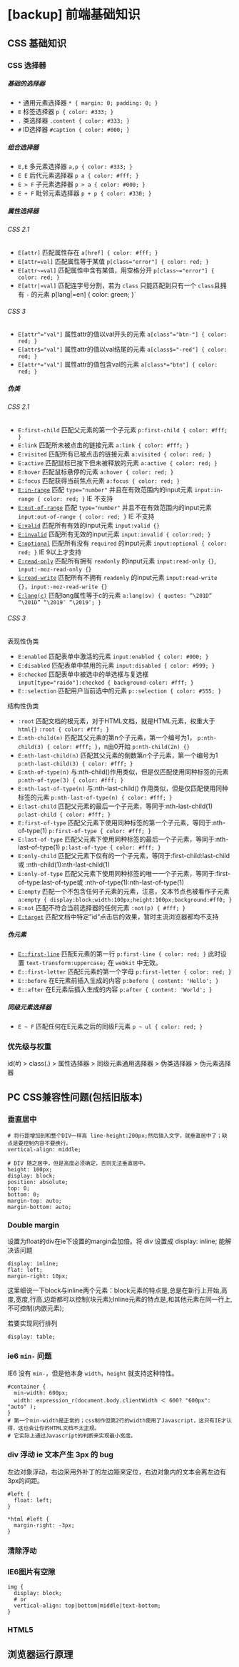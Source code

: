 <!-- title: 前端知识 -->
<!-- author: <David Jones qowera@qq.com> -->
<!-- date: 2015-05-15 08:50:16 -->
<!-- category: 前端 -->
<!-- tag: 基础知识 -->

# [backup] 前端基础知识

## CSS 基础知识

### CSS 选择器

##### 基础的选择器

- `*` 通用元素选择器 `* { margin: 0; padding: 0; }`
- `E` 标签选择器 `p { color: #333; }`
- `.` 类选择器 `.content { color: #333; }`
- `#` ID选择器 `#caption { color: #000; }`

##### 组合选择器

- `E,E` 多元素选择器 `a,p { color: #333; }`
- `E E` 后代元素选择器 `p a { color: #fff; }`
- `E > F` 子元素选择器 `p > a { color: #000; }`
- `E + F` 毗邻元素选择器 `p + p { color: #330; }`

##### 属性选择器

###### CSS 2.1

- `E[attr]` 匹配属性存在 `a[href] { color: #fff; }`
- `E[attr=val]` 匹配属性等于某值 `p[class="error"] { color: red; }`
- `E[attr~=val]` 匹配属性中含有某值，用空格分开 `p[class~="error"] { color: red; }`
- `E[attr|=val]` 匹配连字号分割，若为 `class` 只能匹配到只有一个 `class`且拥有 `-` 的元素 p[lang|=en] { color: green; }`


###### CSS 3

- `E[attr^="val"]` 属性attr的值以val开头的元素 `a[class^="btn-"] { color: red; }`
- `E[attr$="val"]` 属性attr的值以val结尾的元素 `a[class$="-red"] { color: red; }`
- `E[attr*="val"]` 属性attr的值包含val的元素 `a[class*="btn"] { color: red; }`

##### 伪类

###### CSS 2.1

- `E:first-child` 匹配父元素的第一个子元素 `p:first-child { color: #fff; }`
- `E:link` 匹配所未被点击的链接元素 `a:link { color: #fff; }`
- `E:visited` 匹配所有已被点击的链接元素 `a:visited { color: red; }`
- `E:active` 匹配鼠标已按下但未被释放的元素 `a:active { color: red; }`
- `E:hover` 匹配鼠标悬停的元素 `a:hover { color: red; }`
- `E:focus` 匹配获得当前焦点元素 `a:focus { color: red; }`
- [`E:in-range`](http://www.w3schools.com/cssref/sel_in-range.asp) 匹配 `type="number"` 并且在有效范围内的input元素 `input:in-range { color: red; }` IE 不支持
- [`E:out-of-range`](http://www.w3schools.com/cssref/sel_out-of-range.asp) 匹配 `type="number"` 并且不在有效范围内的input元素 `input:out-of-range { color: red; }` IE 不支持
- [`E:valid`](http://www.w3schools.com/cssref/sel_valid.asp) 匹配所有有效的input元素 `input:valid {}`
- [`E:invalid`](http://www.w3schools.com/cssref/sel_invalid.asp) 匹配所有无效的input元素 `input:invalid { color:red; }`
- [`E:optional`](http://www.w3schools.com/cssref/sel_optional.asp) 匹配所有没有 `required` 的input元素 `input:optional { color: red; }` IE 9以上才支持
- [`E:read-only`](http://www.w3schools.com/cssref/sel_read-only.asp) 匹配所有拥有 `readonly` 的input元素 `input:read-only {}`, `input:-moz-read-only {}`
- [`E:read-write`](http://www.w3schools.com/cssref/sel_read-write.asp) 匹配所有不拥有 `readonly` 的input元素 `input:read-write {}`，`input:-moz-read-write {}`
- [`E:lang(c)`](http://www.w3schools.com/cssref/sel_lang.asp) 匹配lang属性等于c的元素 `a:lang(sv) { quotes: “\201D” “\201D” “\2019″ “\2019″; }` 

###### CSS 3

表现性伪类

- `E:enabled` 匹配表单中激活的元素 `input:enabled { color: #000; }`
- `E:disabled` 匹配表单中禁用的元素 `input:disabled { color: #999; }`
- `E:checked` 匹配表单中被选中的单选框与复选框 `input[type="raido"]:checked { background-color: #fff; }`
- `E::selection` 匹配用户当前选中的元素 `p::selection { color: #555; }`

结构性伪类

- `:root` 匹配文档的根元素，对于HTML文档，就是HTML元素，权重大于 `html{}` `:root { color: #fff; }`
- `E:nth-child(n)` 匹配其父元素的第n个子元素，第一个编号为1， `p:nth-child(3) { color: #fff; }`，n由0开始 `p:nth-child(2n) {}`
- `E:nth-last-child(n)` 匹配其父元素的倒数第n个子元素，第一个编号为1 `p:nth-last-child(3) { color: #fff; }`
- `E:nth-of-type(n)` 与:nth-child()作用类似，但是仅匹配使用同种标签的元素 `p:nth-of-type(3) { color: #fff; }`
- `E:nth-last-of-type(n)` 与:nth-last-child() 作用类似，但是仅匹配使用同种标签的元素 `p:nth-last-of-type(n) { color: #fff; }`
- `E:last-child` 匹配父元素的最后一个子元素，等同于:nth-last-child(1) `p:last-child { color: #fff; }`
- `E:first-of-type` 匹配父元素下使用同种标签的第一个子元素，等同于:nth-of-type(1) `p:first-of-type { color: #fff; }`
- `E:last-of-type` 匹配父元素下使用同种标签的最后一个子元素，等同于:nth-last-of-type(1) `p:last-of-type { color: #fff; }`
- `E:only-child` 匹配父元素下仅有的一个子元素，等同于:first-child:last-child或 :nth-child(1):nth-last-child(1)
- `E:only-of-type` 匹配父元素下使用同种标签的唯一一个子元素，等同于:first-of-type:last-of-type或 :nth-of-type(1):nth-last-of-type(1)
- `E:empty` 匹配一个不包含任何子元素的元素，注意，文本节点也被看作子元素 `a:empty { display:block;width:100px;height:100px;background:#ff0; }`
- `E:not` 匹配不符合当前选择器的任何元素 `:not(p) { #fff; }`
- [`E:target`](http://www.w3schools.com/cssref/css3_pr_target.asp) 匹配文档中特定”id”点击后的效果，暂时主流浏览器都均不支持

##### 伪元素

- [`E::first-line`](https://developer.mozilla.org/en-US/docs/Web/CSS/::first-line) 匹配E元素的第一行 `p:first-line { color: red; }` 此时设置 `text-transform:uppercase;` 在 `webkit` 中无效。
- `E::first-letter` 匹配E元素的第一个字母 `p:first-letter { color: red; }`
- `E::before` 在E元素前插入生成的内容 `p:before { content: 'Hello'; }`
- `E::after` 在E元素后插入生成的内容 `p:after { content: 'World'; }`

##### 同级元素选择器

- `E ~ F` 匹配任何在E元素之后的同级F元素 `p ~ ul { color: red; }`

### 优先级与权重

id(#) > class(.) > 属性选择器 > 同级元素通用选择器 > 伪类选择器 > 伪元素选择器


## PC CSS兼容性问题(包括旧版本)

### 垂直居中

```
# 将行距增加到和整个DIV一样高 line-height:200px;然后插入文字，就垂直居中了；缺点是要控制内容不要换行。
vertical-align: middle;

# DIV 随之居中，但是高度必须确定，否则无法垂直居中。
height: 100px;
display: block;
position: absolute;
top: 0;
bottom: 0;
margin-top: auto;
margin-bottom: auto;
```

### Double margin

设置为float的div在ie下设置的margin会加倍。将 div 设置成 display: inline; 能解决该问题
```
display: inline;
flat: left;
margin-right: 10px;
```

这里细说一下block与inline两个元素：block元素的特点是,总是在新行上开始,高度,宽度,行高,边距都可以控制(块元素);Inline元素的特点是,和其他元素在同一行上,不可控制(内嵌元素);

若要实现同行排列

```
display: table;
```

### ie6 `min-` 问题

IE6 没有 `min-`，但是他本身 `width`，`height` 就支持这种特性。

```
#container {
  min-width: 600px;
  width: expression_r(document.body.clientWidth ＜ 600? "600px": "auto" );
}
# 第一个min-width是正常的；css制作但第2行的width使用了Javascript，这只有IE才认得，这也会让你的HTML文档不太正规。
# 它实际上通过Javascript的判断来实现最小宽度。
```

### div 浮动 ie 文本产生 3px 的 bug

左边对象浮动，右边采用外补丁的左边距来定位，右边对象内的文本会离左边有3px的间距。
```
#left {
  float: left;
}

*html #left {
  margin-right: -3px;
}
```

### 清除浮动

### IE6图片有空隙

```
img {
  display: block;
  # or
  vertical-align: top|bottom|middle|text-bottom;
}
```





### HTML5


## 浏览器运行原理

